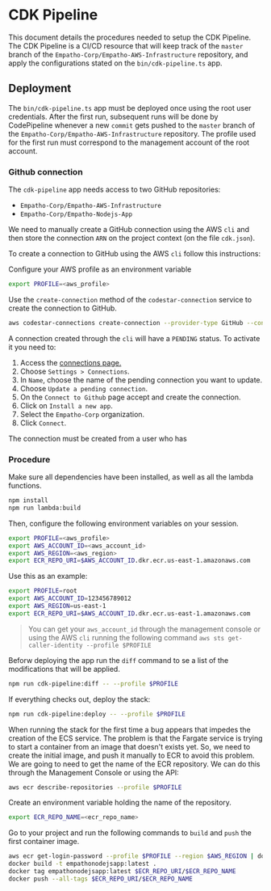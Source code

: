 # CDK Pipeline

This document details the procedures needed to setup the CDK Pipeline. The CDK
Pipeline is a CI/CD resource that will keep track of the `master` branch of the
`Empatho-Corp/Empatho-AWS-Infrastructure` repository, and apply the
configurations stated on the `bin/cdk-pipeline.ts` app.

## Deployment

The `bin/cdk-pipeline.ts` app must be deployed once using the root user
credentials. After the first run, subsequent runs will be done by CodePipeline
whenever a new `commit` gets pushed to the `master` branch of the
`Empatho-Corp/Empatho-AWS-Infrastructure` repository. The profile used for the
first run must correspond to the management account of the root account.

### Github connection

The `cdk-pipeline` app needs access to two GitHub repositories:

- `Empatho-Corp/Empatho-AWS-Infrastructure`
- `Empatho-Corp/Empatho-Nodejs-App`

We need to manually create a GitHub connection using the AWS `cli` and then
store the connection `ARN` on the project context (on the file `cdk.json`).

To create a connection to GitHub using the AWS `cli` follow this instructions:

Configure your AWS profile as an environment variable

```sh
export PROFILE=<aws_profile>
```

Use the `create-connection` method of the `codestar-connection` service to
create the connection to GitHub.

```sh
aws codestar-connections create-connection --provider-type GitHub --connection-name EmpathoCorpGithubConnection --profile $PROFILE
```

A connection created through the `cli` will have a `PENDING` status. To activate
it you need to:

1. Access the [connections
   page.](https://console.aws.amazon.com/codesuite/settings/connections)
2. Choose `Settings > Connections`.
3. In `Name`, choose the name of the pending connection you want to update.
4. Choose `Update a pending connection`.
5. On the `Connect to Github` page accept and create the connection.
6. Click on `Install a new app`.
7. Select the `Empatho-Corp` organization.
8. Click `Connect`.

The connection must be created from a user who has

### Procedure

Make sure all dependencies have been installed, as well as all the lambda
functions.

```sh
npm install
npm run lambda:build
```

Then, configure the following environment variables on your session.

```sh
export PROFILE=<aws_profile>
export AWS_ACCOUNT_ID=<aws_account_id>
export AWS_REGION=<aws_region>
export ECR_REPO_URI=$AWS_ACCOUNT_ID.dkr.ecr.us-east-1.amazonaws.com
```

Use this as an example:

```sh
export PROFILE=root
export AWS_ACCOUNT_ID=123456789012
export AWS_REGION=us-east-1
export ECR_REPO_URI=$AWS_ACCOUNT_ID.dkr.ecr.us-east-1.amazonaws.com
```

> You can get your `aws_account_id` through the management console or using the
> AWS `cli` running the following command `aws sts get-caller-identity --profile
> $PROFILE`

Beforw deploying the app run the `diff` command to se a list of the
modifications that will be applied.

```sh
npm run cdk-pipeline:diff -- --profile $PROFILE
```

If everything checks out, deploy the stack:

```sh
npm run cdk-pipeline:deploy -- --profile $PROFILE
```

When running the stack for the first time a bug appears that impedes the
creation of the ECS service. The problem is that the Fargate service is trying
to start a container from an image that doesn't exists yet. So, we need to
create the initial image, and push it manually to ECR to avoid this problem. We
are going to need to get the name of the ECR repository. We can do this through
the Management Console or using the API:

```sh
aws ecr describe-repositories --profile $PROFILE
```

Create an environment variable holding the name of the repository.

```sh
export ECR_REPO_NAME=<ecr_repo_name>
```

Go to your project and run the following commands to `build` and `push` the
first container image.


```sh
aws ecr get-login-password --profile $PROFILE --region $AWS_REGION | docker login --username AWS --password-stdin $ECR_REPO_URI
docker build -t empathonodejsapp:latest .
docker tag empathonodejsapp:latest $ECR_REPO_URI/$ECR_REPO_NAME
docker push --all-tags $ECR_REPO_URI/$ECR_REPO_NAME
```